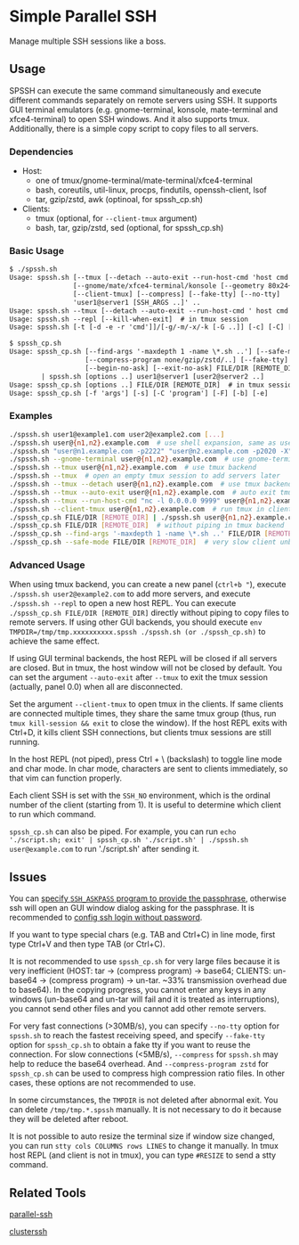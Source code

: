 # Simple Parallel SSH

Manage multiple SSH sessions like a boss.

## Usage

SPSSH can execute the same command simultaneously and execute different commands separately on remote servers using SSH.
It supports GUI terminal emulators (e.g. gnome-terminal, konsole, mate-terminal and xfce4-terminal) to open SSH windows.
And it also supports tmux.
Additionally, there is a simple copy script to copy files to all servers.

### Dependencies

- Host:
  - one of tmux/gnome-terminal/mate-terminal/xfce4-terminal
  - bash, coreutils, util-linux, procps, findutils, openssh-client, lsof
  - tar, gzip/zstd, awk (optinoal, for spssh\_cp.sh)
- Clients:
  - tmux (optional, for `--client-tmux` argument)
  - bash, tar, gzip/zstd, sed (optional, for spssh\_cp.sh)

### Basic Usage

```txt
$ ./spssh.sh
Usage: spssh.sh [--tmux [--detach --auto-exit --run-host-cmd 'host cmd']]
                [--gnome/mate/xfce4-terminal/konsole [--geometry 80x24+0+0 ..]]
                [--client-tmux] [--compress] [--fake-tty] [--no-tty]
                'user1@server1 [SSH_ARGS ..]' ..
Usage: spssh.sh --tmux [--detach --auto-exit --run-host-cmd ' host cmd']
Usage: spssh.sh --repl [--kill-when-exit]  # in tmux session
Usage: spssh.sh [-t [-d -e -r 'cmd']]/[-g/-m/-x/-k [-G ..]] [-c] [-C] [-F/-N] ..

$ spssh_cp.sh
Usage: spssh_cp.sh [--find-args '-maxdepth 1 -name \*.sh ..'] [--safe-mode]
                   [--compress-program none/gzip/zstd/..] [--fake-tty]
                   [--begin-no-ask] [--exit-no-ask] FILE/DIR [REMOTE_DIR]
        | spssh.sh [options ..] user1@server1 [user2@server2 ..]
Usage: spssh_cp.sh [options ..] FILE/DIR [REMOTE_DIR]  # in tmux session
Usage: spssh_cp.sh [-f 'args'] [-s] [-C 'program'] [-F] [-b] [-e]
```

### Examples

```bash
./spssh.sh user1@example1.com user2@example2.com [...]
./spssh.sh user@{n1,n2}.example.com  # use shell expansion, same as user@n1.example.com user@n2.example.com
./spssh.sh "user@n1.example.com -p2222" "user@n2.example.com -p2020 -X"  # add ssh args
./spssh.sh --gnome-terminal user@{n1,n2}.example.com  # use gnome-terminal backend
./spssh.sh --tmux user@{n1,n2}.example.com  # use tmux backend
./spssh.sh --tmux  # open an empty tmux session to add servers later
./spssh.sh --tmux --detach user@{n1,n2}.example.com  # use tmux backend and run in background
./spssh.sh --tmux --auto-exit user@{n1,n2}.example.com  # auto exit tmux when all clients are disconnected
./spssh.sh --tmux --run-host-cmd "nc -l 0.0.0.0 9999" user@{n1,n2}.example.com  # run a host cmd additionally
./spssh.sh --client-tmux user@{n1,n2}.example.com  # run tmux in client
./spssh_cp.sh FILE/DIR [REMOTE_DIR] | ./spssh.sh user@{n1,n2}.example.com  # send FILE/DIR to REMOTE_DIR
./spssh_cp.sh FILE/DIR [REMOTE_DIR]  # without piping in tmux backend
./spssh_cp.sh --find-args '-maxdepth 1 -name \*.sh ..' FILE/DIR [REMOTE_DIR]  # filter file to send
./spssh_cp.sh --safe-mode FILE/DIR [REMOTE_DIR]  # very slow client unbuffered receiving (<500kB/s)
```

### Advanced Usage

When using tmux backend, you can create a new panel (`ctrl+b "`),
execute `./spssh.sh user2@example2.com` to add more servers, and execute `./spssh.sh --repl` to open a new host REPL.
You can execute `./spssh_cp.sh FILE/DIR [REMOTE_DIR]` directly without piping to copy files to remote servers.
If using other GUI backends, you should execute `env TMPDIR=/tmp/tmp.xxxxxxxxxx.spssh ./spssh.sh (or ./spssh_cp.sh)`
to achieve the same effect.

If using GUI terminal backends, the host REPL will be closed if all servers are closed.
But in tmux, the host window will not be closed by default.
You can set the argument `--auto-exit` after `--tmux` to exit the tmux session (actually, panel 0.0)
when all are disconnected.

Set the argument `--client-tmux` to open tmux in the clients.
If same clients are connected multiple times, they share the same tmux group
(thus, run `tmux kill-session && exit` to close the window).
If the host REPL exits with Ctrl+D, it kills client SSH connections, but clients tmux sessions are still running.

In the host REPL (not piped), press Ctrl + \ (backslash) to toggle line mode and char mode.
In char mode, characters are sent to clients immediately, so that vim can function properly.

Each client SSH is set with the `SSH_NO` environment, which is the ordinal number of the client (starting from 1).
It is useful to determine which client to run which command.

`spssh_cp.sh` can also be piped. For example, you can run
`echo './script.sh; exit' | spssh_cp.sh './script.sh' | ./spssh.sh user@example.com`
to run './script.sh' after sending it.

## Issues

You can [specify `SSH_ASKPASS` program to provide the passphrase](https://stackoverflow.com/a/15090479/9543140),
otherwise ssh will open an GUI window dialog asking for the passphrase.
It is recommended to [config ssh login without password](https://askubuntu.com/a/46935).

If you want to type special chars (e.g. TAB and Ctrl+C) in line mode, first type Ctrl+V and then type TAB (or Ctrl+C).

It is not recommended to use `spssh_cp.sh` for very large files because it is very inefficient
(HOST: tar -> (compress program) -> base64; CLIENTS: un-base64 -> (compress program) -> un-tar.
~33% transmission overhead due to base64).
In the copying progress, you cannot enter any keys in any windows
(un-base64 and un-tar will fail and it is treated as interruptions),
you cannot send other files and you cannot add other remote servers.

For very fast connections (>30MB/s),
you can specify `--no-tty` option for `spssh.sh` to reach the fastest receiving speed,
and specify `--fake-tty` option for `spssh_cp.sh` to obtain a fake tty if you want to reuse the connection.
For slow connections (<5MB/s), `--compress` for `spssh.sh` may help to reduce the base64 overhead.
And `--compress-program zstd` for `spssh_cp.sh` can be used to compress high compression ratio files.
In other cases, these options are not recommended to use.

In some circumstances, the `TMPDIR` is not deleted after abnormal exit. You can delete `/tmp/tmp.*.spssh` manually.
It is not necessary to do it because they will be deleted after reboot.

It is not possible to auto resize the terminal size if window size changed,
you can run `stty cols COLUMNS rows LINES` to change it manually.
In tmux host REPL (and client is not in tmux), you can type `#RESIZE` to send a stty command.

## Related Tools

[parallel-ssh](https://github.com/ParallelSSH/parallel-ssh)

[clusterssh](https://github.com/duncs/clusterssh)
